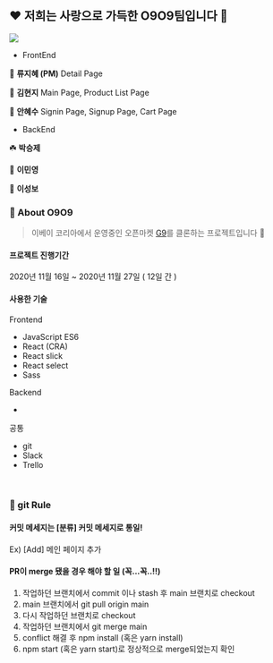 ## ❤️ 저희는 사랑으로 가득한 O9O9팀입니다 💙

![](https://i.ibb.co/Xb2fCKJ/logo.png)

- FrontEnd

🌸 **류지혜 (PM)** Detail Page

🌺 **김현지** Main Page, Product List Page

🌼 **안혜수** Signin Page, Signup Page, Cart Page 

- BackEnd

☘️ **박승제**

🌻 **이민영**

🌹 **이성보**

[G9]: https://www.g9.co.kr/



### 📌 About O9O9

> 이베이 코리아에서 운영중인 오픈마켓 [G9]를 클론하는 프로젝트입니다 🥰

#### 프로젝트 진행기간

2020년 11월 16일 ~ 2020년 11월 27일 ( 12일 간 )

#### 사용한 기술

Frontend

- JavaScript ES6
- React (CRA)
- React slick
- React select
- Sass



Backend

- 



공통

- git
- Slack
- Trello



<br>







### 🌈 git Rule

#### 커밋 메세지는 [분류] 커밋 메세지로 통일!

Ex) [Add] 메인 페이지 추가

#### PR이 merge 됐을 경우 해야 할 일 (꼭...꼭..!!)

1. 작업하던 브랜치에서 commit 이나 stash 후 main 브랜치로 checkout
2. main 브랜치에서 git pull origin main
3. 다시 작업하던 브랜치로 checkout
4. 작업하던 브랜치에서 git merge main
5. conflict 해결 후 npm install (혹은 yarn install)
6. npm start (혹은 yarn start)로 정상적으로 merge되었는지 확인



